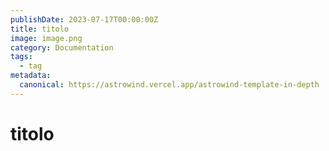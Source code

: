 ```yaml
---
publishDate: 2023-07-17T00:00:00Z
title: titolo
image: image.png
category: Documentation
tags:
  - tag
metadata:
  canonical: https://astrowind.vercel.app/astrowind-template-in-depth
---
```


# titolo 